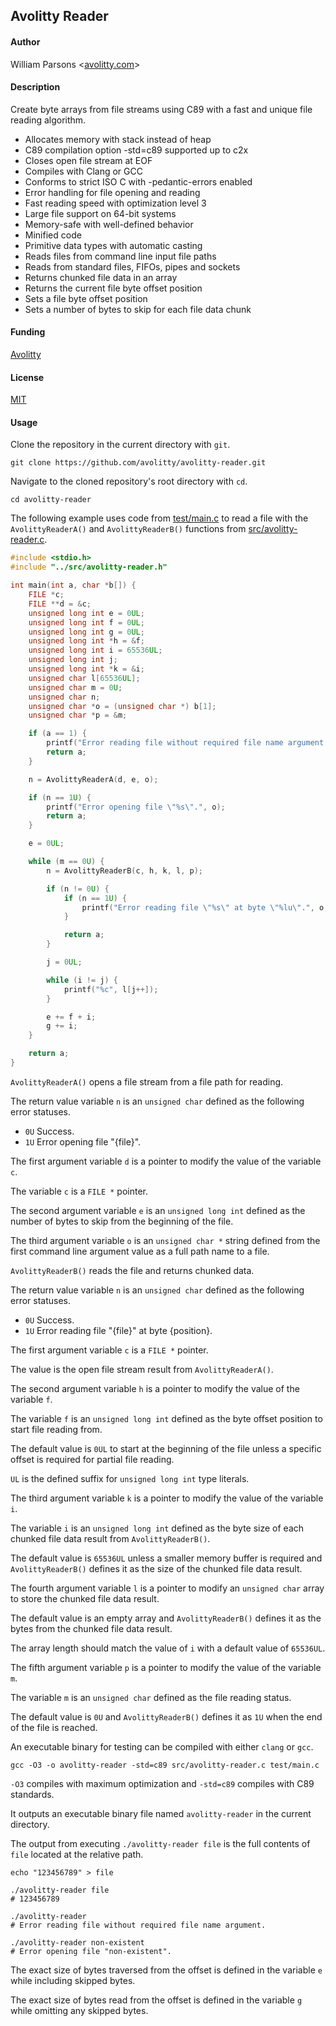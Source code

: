 ## Avolitty Reader

#### Author
William Parsons <[avolitty.com](https://avolitty.com/)>

#### Description
Create byte arrays from file streams using C89 with a fast and unique file reading algorithm.

- Allocates memory with stack instead of heap
- C89 compilation option -std=c89 supported up to c2x
- Closes open file stream at EOF
- Compiles with Clang or GCC
- Conforms to strict ISO C with -pedantic-errors enabled
- Error handling for file opening and reading
- Fast reading speed with optimization level 3
- Large file support on 64-bit systems
- Memory-safe with well-defined behavior
- Minified code
- Primitive data types with automatic casting
- Reads files from command line input file paths
- Reads from standard files, FIFOs, pipes and sockets
- Returns chunked file data in an array
- Returns the current file byte offset position
- Sets a file byte offset position
- Sets a number of bytes to skip for each file data chunk

#### Funding
[Avolitty](https://avolitty.com/donate/)

#### License
[MIT](https://github.com/avolitty/avolitty-reader/blob/main/LICENSE)

#### Usage
Clone the repository in the current directory with `git`.

``` console
git clone https://github.com/avolitty/avolitty-reader.git
```

Navigate to the cloned repository's root directory with `cd`.

``` console
cd avolitty-reader
```

The following example uses code from [test/main.c](https://github.com/avolitty/avolitty-reader/blob/main/test/main.c) to read a file with the `AvolittyReaderA()` and `AvolittyReaderB()` functions from [src/avolitty-reader.c](https://github.com/avolitty/avolitty-reader/blob/main/src/avolitty-reader.c).

``` c
#include <stdio.h>
#include "../src/avolitty-reader.h"

int main(int a, char *b[]) {
	FILE *c;
	FILE **d = &c;
	unsigned long int e = 0UL;
	unsigned long int f = 0UL;
	unsigned long int g = 0UL;
	unsigned long int *h = &f;
	unsigned long int i = 65536UL;
	unsigned long int j;
	unsigned long int *k = &i;
	unsigned char l[65536UL];
	unsigned char m = 0U;
	unsigned char n;
	unsigned char *o = (unsigned char *) b[1];
	unsigned char *p = &m;

	if (a == 1) {
		printf("Error reading file without required file name argument.", o);
		return a;
	}

	n = AvolittyReaderA(d, e, o);

	if (n == 1U) {
		printf("Error opening file \"%s\".", o);
		return a;
	}

	e = 0UL;

	while (m == 0U) {
		n = AvolittyReaderB(c, h, k, l, p);

		if (n != 0U) {
			if (n == 1U) {
				printf("Error reading file \"%s\" at byte \"%lu\".", o, e);
			}

			return a;
		}

		j = 0UL;

		while (i != j) {
			printf("%c", l[j++]);
		}

		e += f + i;
		g += i;
	}

	return a;
}
```

`AvolittyReaderA()` opens a file stream from a file path for reading.

The return value variable `n` is an `unsigned char` defined as the following error statuses.

- `0U` Success.
- `1U` Error opening file "{file}".

The first argument variable `d` is a pointer to modify the value of the variable `c`.

The variable `c` is a `FILE *` pointer.

The second argument variable `e` is an `unsigned long int` defined as the number of bytes to skip from the beginning of the file.

The third argument variable `o` is an `unsigned char *` string defined from the first command line argument value as a full path name to a file.

`AvolittyReaderB()` reads the file and returns chunked data.

The return value variable `n` is an `unsigned char` defined as the following error statuses.

- `0U` Success.
- `1U` Error reading file "{file}" at byte {position}.

The first argument variable `c` is a `FILE *` pointer.

The value is the open file stream result from `AvolittyReaderA()`.

The second argument variable `h` is a pointer to modify the value of the variable `f`.

The variable `f` is an `unsigned long int` defined as the byte offset position to start file reading from.

The default value is `0UL` to start at the beginning of the file unless a specific offset is required for partial file reading.

`UL` is the defined suffix for `unsigned long int` type literals.

The third argument variable `k` is a pointer to modify the value of the variable `i`.

The variable `i` is an `unsigned long int` defined as the byte size of each chunked file data result from `AvolittyReaderB()`.

The default value is `65536UL` unless a smaller memory buffer is required and `AvolittyReaderB()` defines it as the size of the chunked file data result.

The fourth argument variable `l` is a pointer to modify an `unsigned char` array to store the chunked file data result.

The default value is an empty array and `AvolittyReaderB()` defines it as the bytes from the chunked file data result.

The array length should match the value of `i` with a default value of `65536UL`.

The fifth argument variable `p` is a pointer to modify the value of the variable `m`.

The variable `m` is an `unsigned char` defined as the file reading status.

The default value is `0U` and `AvolittyReaderB()` defines it as `1U` when the end of the file is reached.

An executable binary for testing can be compiled with either `clang` or `gcc`.

``` console
gcc -O3 -o avolitty-reader -std=c89 src/avolitty-reader.c test/main.c
```

`-O3` compiles with maximum optimization and `-std=c89` compiles with C89 standards.

It outputs an executable binary file named `avolitty-reader` in the current directory.

The output from executing `./avolitty-reader file` is the full contents of `file` located at the relative path.

``` console
echo "123456789" > file

./avolitty-reader file
# 123456789

./avolitty-reader
# Error reading file without required file name argument.

./avolitty-reader non-existent
# Error opening file "non-existent".
```

The exact size of bytes traversed from the offset is defined in the variable `e` while including skipped bytes.

The exact size of bytes read from the offset is defined in the variable `g` while omitting any skipped bytes.
